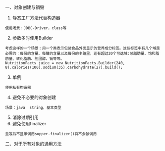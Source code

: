 一、对象创建与销毁

1. 静态工厂方法代替构造器
  ```
  使用场景：JDBC-Driver，class等
  ```
2. 参数多时使用Builder
  ```
  考虑这样的一个场景：用一个类表示包装食品外面显示的营养成分标签。这些标签中有几个域是必需的：每份的含量、每罐的含量以及每份的卡路里，还有超过20个可选域:总脂肪量、饱和脂肪量、转化脂肪、胆固醇、钠等等。
  NutritionFacts juice = new NutritionFacts.Builder(240, 8).calories(100).sodium(35).carbohydrate(27).build();
  ```
3. 单例
  ```
  使用私有构造器
  ```
4. 避免不必要的对象创建
  ```
  场景：java  string，基本类型
  ```
5. 消除过期引用
6. 避免使用finalizer
  ```
  重写后不显示调用supper.finalizer()将不会被调用
  ```

二、对于所有对象的通用方法
